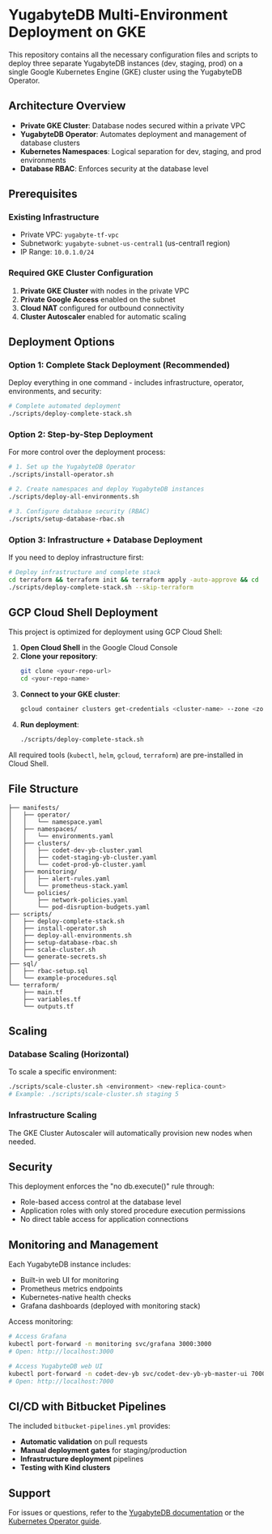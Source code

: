 # YugabyteDB Multi-Environment Deployment on GKE

This repository contains all the necessary configuration files and scripts to deploy three separate YugabyteDB instances (dev, staging, prod) on a single Google Kubernetes Engine (GKE) cluster using the YugabyteDB Operator.

## Architecture Overview

- **Private GKE Cluster**: Database nodes secured within a private VPC
- **YugabyteDB Operator**: Automates deployment and management of database clusters
- **Kubernetes Namespaces**: Logical separation for dev, staging, and prod environments
- **Database RBAC**: Enforces security at the database level

## Prerequisites

### Existing Infrastructure
- Private VPC: `yugabyte-tf-vpc`
- Subnetwork: `yugabyte-subnet-us-central1` (us-central1 region)
- IP Range: `10.0.1.0/24`

### Required GKE Cluster Configuration
1. **Private GKE Cluster** with nodes in the private VPC
2. **Private Google Access** enabled on the subnet
3. **Cloud NAT** configured for outbound connectivity
4. **Cluster Autoscaler** enabled for automatic scaling

## Deployment Options

### Option 1: Complete Stack Deployment (Recommended)
Deploy everything in one command - includes infrastructure, operator, environments, and security:

```bash
# Complete automated deployment
./scripts/deploy-complete-stack.sh
```

### Option 2: Step-by-Step Deployment
For more control over the deployment process:

```bash
# 1. Set up the YugabyteDB Operator
./scripts/install-operator.sh

# 2. Create namespaces and deploy YugabyteDB instances
./scripts/deploy-all-environments.sh

# 3. Configure database security (RBAC)
./scripts/setup-database-rbac.sh
```

### Option 3: Infrastructure + Database Deployment
If you need to deploy infrastructure first:

```bash
# Deploy infrastructure and complete stack
cd terraform && terraform init && terraform apply -auto-approve && cd ..
./scripts/deploy-complete-stack.sh --skip-terraform
```

## GCP Cloud Shell Deployment

This project is optimized for deployment using GCP Cloud Shell:

1. **Open Cloud Shell** in the Google Cloud Console
2. **Clone your repository**:
   ```bash
   git clone <your-repo-url>
   cd <your-repo-name>
   ```
3. **Connect to your GKE cluster**:
   ```bash
   gcloud container clusters get-credentials <cluster-name> --zone <zone> --project <project-id>
   ```
4. **Run deployment**:
   ```bash
   ./scripts/deploy-complete-stack.sh
   ```

All required tools (`kubectl`, `helm`, `gcloud`, `terraform`) are pre-installed in Cloud Shell.

## File Structure

```
├── manifests/
│   ├── operator/
│   │   └── namespace.yaml
│   ├── namespaces/
│   │   └── environments.yaml
│   ├── clusters/
│   │   ├── codet-dev-yb-cluster.yaml
│   │   ├── codet-staging-yb-cluster.yaml
│   │   └── codet-prod-yb-cluster.yaml
│   ├── monitoring/
│   │   ├── alert-rules.yaml
│   │   └── prometheus-stack.yaml
│   └── policies/
│       ├── network-policies.yaml
│       └── pod-disruption-budgets.yaml
├── scripts/
│   ├── deploy-complete-stack.sh
│   ├── install-operator.sh
│   ├── deploy-all-environments.sh
│   ├── setup-database-rbac.sh
│   ├── scale-cluster.sh
│   └── generate-secrets.sh
├── sql/
│   ├── rbac-setup.sql
│   └── example-procedures.sql
└── terraform/
    ├── main.tf
    ├── variables.tf
    └── outputs.tf
```

## Scaling

### Database Scaling (Horizontal)
To scale a specific environment:
```bash
./scripts/scale-cluster.sh <environment> <new-replica-count>
# Example: ./scripts/scale-cluster.sh staging 5
```

### Infrastructure Scaling
The GKE Cluster Autoscaler will automatically provision new nodes when needed.

## Security

This deployment enforces the "no db.execute()" rule through:
- Role-based access control at the database level
- Application roles with only stored procedure execution permissions
- No direct table access for application connections

## Monitoring and Management

Each YugabyteDB instance includes:
- Built-in web UI for monitoring
- Prometheus metrics endpoints
- Kubernetes-native health checks
- Grafana dashboards (deployed with monitoring stack)

Access monitoring:
```bash
# Access Grafana
kubectl port-forward -n monitoring svc/grafana 3000:3000
# Open: http://localhost:3000

# Access YugabyteDB web UI
kubectl port-forward -n codet-dev-yb svc/codet-dev-yb-yb-master-ui 7000:7000
# Open: http://localhost:7000
```

## CI/CD with Bitbucket Pipelines

The included `bitbucket-pipelines.yml` provides:
- **Automatic validation** on pull requests
- **Manual deployment gates** for staging/production
- **Infrastructure deployment** pipelines
- **Testing with Kind clusters**

## Support

For issues or questions, refer to the [YugabyteDB documentation](https://docs.yugabyte.com/) or the [Kubernetes Operator guide](https://docs.yugabyte.com/latest/deploy/kubernetes/single-zone/oss/yugabyte-operator/). 